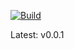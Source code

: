 

[![Build](https://github.com/vmactions/omnios-builder/actions/workflows/build.yml/badge.svg)](https://github.com/vmactions/omnios-builder/actions/workflows/build.yml)

Latest: v0.0.1


